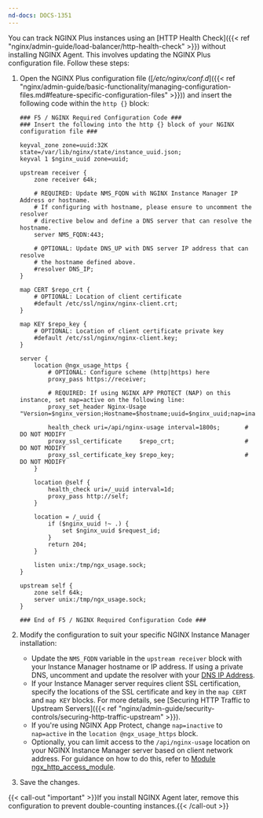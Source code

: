 ```yaml
---
nd-docs: DOCS-1351
---
```


You can track NGINX Plus instances using an [HTTP Health Check]({{< ref "nginx/admin-guide/load-balancer/http-health-check" >}}) without installing NGINX Agent. This involves updating the NGINX Plus configuration file. Follow these steps:

1. Open the NGINX Plus configuration file ([_/etc/nginx/conf.d_]({{< ref "nginx/admin-guide/basic-functionality/managing-configuration-files.md#feature-specific-configuration-files" >}})) and insert the following code within the `http {}` block:

    ```nginx
    ### F5 / NGINX Required Configuration Code ###
    ### Insert the following into the http {} block of your NGINX configuration file ###

    keyval_zone zone=uuid:32K state=/var/lib/nginx/state/instance_uuid.json;
    keyval 1 $nginx_uuid zone=uuid;

    upstream receiver {
        zone receiver 64k;

        # REQUIRED: Update NMS_FQDN with NGINX Instance Manager IP Address or hostname.
        # If configuring with hostname, please ensure to uncomment the resolver
        # directive below and define a DNS server that can resolve the hostname.
        server NMS_FQDN:443;

        # OPTIONAL: Update DNS_UP with DNS server IP address that can resolve
        # the hostname defined above.
        #resolver DNS_IP;
    }

    map CERT $repo_crt {
        # OPTIONAL: Location of client certificate
        #default /etc/ssl/nginx/nginx-client.crt;
    }

    map KEY $repo_key {
        # OPTIONAL: Location of client certificate private key
        #default /etc/ssl/nginx/nginx-client.key;
    }

    server {
        location @ngx_usage_https {
            # OPTIONAL: Configure scheme (http|https) here
            proxy_pass https://receiver;

            # REQUIRED: If using NGINX APP PROTECT (NAP) on this instance, set nap=active on the following line:
            proxy_set_header Nginx-Usage "Version=$nginx_version;Hostname=$hostname;uuid=$nginx_uuid;nap=inactive";

            health_check uri=/api/nginx-usage interval=1800s;       # DO NOT MODIFY
            proxy_ssl_certificate     $repo_crt;                    # DO NOT MODIFY
            proxy_ssl_certificate_key $repo_key;                    # DO NOT MODIFY
        }

        location @self {
            health_check uri=/_uuid interval=1d;
            proxy_pass http://self;
        }

        location = /_uuid {
            if ($nginx_uuid !~ .) {
                set $nginx_uuid $request_id;
            }
            return 204;
        }

        listen unix:/tmp/ngx_usage.sock;
    }

    upstream self {
        zone self 64k;
        server unix:/tmp/ngx_usage.sock;
    }

    ### End of F5 / NGINX Required Configuration Code ###
    ```

2. Modify the configuration to suit your specific NGINX Instance Manager installation:

   - Update the `NMS_FQDN` variable in the `upstream receiver` block with your Instance Manager hostname or IP address. If using a private DNS, uncomment and update the resolver with your [DNS IP Address](http://nginx.org/en/docs/http/ngx_http_upstream_module.html#resolver).
   - If your Instance Manager server requires client SSL certification, specify the locations of the SSL certificate and key in the `map CERT` and `map KEY` blocks. For more details, see [Securing HTTP Traffic to Upstream Servers]({{< ref "nginx/admin-guide/security-controls/securing-http-traffic-upstream" >}}).
   - If you're using NGINX App Protect, change `nap=inactive` to `nap=active` in the `location @ngx_usage_https` block.
   - Optionally, you can limit access to the `/api/nginx-usage` location on your NGINX Instance Manager server based on client network address. For guidance on how to do this, refer to [Module ngx_http_access_module](http://nginx.org/en/docs/http/ngx_http_access_module.html).
3. Save the changes.

{{< call-out "important" >}}If you install NGINX Agent later, remove this configuration to prevent double-counting instances.{{< /call-out >}}

